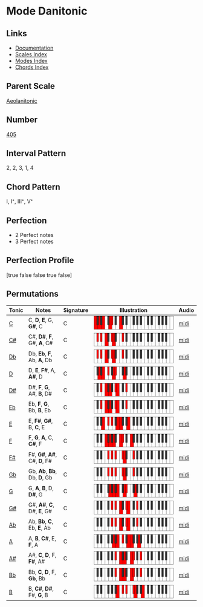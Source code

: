 # Mode Danitonic

## Links

- [Documentation](index.md)
- [Scales Index](Scales.md)
- [Modes Index](Modes.md)
- [Chords Index](Chords.md)

## Parent Scale

[Aeolanitonic](ScaleAeolanitonic.md)

## Number

[405](https://ianring.com/musictheory/scales/405)

## Interval Pattern

2, 2, 3, 1, 4

## Chord Pattern

I, I⁺, III⁺, V⁺

## Perfection

- 2 Perfect notes
- 3 Perfect notes

## Perfection Profile

[true false false true false]

## Permutations

| Tonic | Notes | Signature | Illustration | Audio |
|-------|-------|-----------|--------------|-------|
| [C](ModeCNaturalDanitonic.md) | C, **D**, **E**, G, **G#**, C | C | ![CNaturalDanitonic](ModeCNaturalDanitonic.png) | [midi](https://github.com/edipermadi/music/blob/main/docs/ModeCNaturalDanitonic.mid?raw=true) |
| [C#](ModeCSharpDanitonic.md) | C#, **D#**, **F**, G#, **A**, C# | C | ![CSharpDanitonic](ModeCSharpDanitonic.png) | [midi](https://github.com/edipermadi/music/blob/main/docs/ModeCSharpDanitonic.mid?raw=true) |
| [Db](ModeDFlatDanitonic.md) | Db, **Eb**, **F**, Ab, **A**, Db | C | ![DFlatDanitonic](ModeDFlatDanitonic.png) | [midi](https://github.com/edipermadi/music/blob/main/docs/ModeDFlatDanitonic.mid?raw=true) |
| [D](ModeDNaturalDanitonic.md) | D, **E**, **F#**, A, **A#**, D | C | ![DNaturalDanitonic](ModeDNaturalDanitonic.png) | [midi](https://github.com/edipermadi/music/blob/main/docs/ModeDNaturalDanitonic.mid?raw=true) |
| [D#](ModeDSharpDanitonic.md) | D#, **F**, **G**, A#, **B**, D# | C | ![DSharpDanitonic](ModeDSharpDanitonic.png) | [midi](https://github.com/edipermadi/music/blob/main/docs/ModeDSharpDanitonic.mid?raw=true) |
| [Eb](ModeEFlatDanitonic.md) | Eb, **F**, **G**, Bb, **B**, Eb | C | ![EFlatDanitonic](ModeEFlatDanitonic.png) | [midi](https://github.com/edipermadi/music/blob/main/docs/ModeEFlatDanitonic.mid?raw=true) |
| [E](ModeENaturalDanitonic.md) | E, **F#**, **G#**, B, **C**, E | C | ![ENaturalDanitonic](ModeENaturalDanitonic.png) | [midi](https://github.com/edipermadi/music/blob/main/docs/ModeENaturalDanitonic.mid?raw=true) |
| [F](ModeFNaturalDanitonic.md) | F, **G**, **A**, C, **C#**, F | C | ![FNaturalDanitonic](ModeFNaturalDanitonic.png) | [midi](https://github.com/edipermadi/music/blob/main/docs/ModeFNaturalDanitonic.mid?raw=true) |
| [F#](ModeFSharpDanitonic.md) | F#, **G#**, **A#**, C#, **D**, F# | C | ![FSharpDanitonic](ModeFSharpDanitonic.png) | [midi](https://github.com/edipermadi/music/blob/main/docs/ModeFSharpDanitonic.mid?raw=true) |
| [Gb](ModeGFlatDanitonic.md) | Gb, **Ab**, **Bb**, Db, **D**, Gb | C | ![GFlatDanitonic](ModeGFlatDanitonic.png) | [midi](https://github.com/edipermadi/music/blob/main/docs/ModeGFlatDanitonic.mid?raw=true) |
| [G](ModeGNaturalDanitonic.md) | G, **A**, **B**, D, **D#**, G | C | ![GNaturalDanitonic](ModeGNaturalDanitonic.png) | [midi](https://github.com/edipermadi/music/blob/main/docs/ModeGNaturalDanitonic.mid?raw=true) |
| [G#](ModeGSharpDanitonic.md) | G#, **A#**, **C**, D#, **E**, G# | C | ![GSharpDanitonic](ModeGSharpDanitonic.png) | [midi](https://github.com/edipermadi/music/blob/main/docs/ModeGSharpDanitonic.mid?raw=true) |
| [Ab](ModeAFlatDanitonic.md) | Ab, **Bb**, **C**, Eb, **E**, Ab | C | ![AFlatDanitonic](ModeAFlatDanitonic.png) | [midi](https://github.com/edipermadi/music/blob/main/docs/ModeAFlatDanitonic.mid?raw=true) |
| [A](ModeANaturalDanitonic.md) | A, **B**, **C#**, E, **F**, A | C | ![ANaturalDanitonic](ModeANaturalDanitonic.png) | [midi](https://github.com/edipermadi/music/blob/main/docs/ModeANaturalDanitonic.mid?raw=true) |
| [A#](ModeASharpDanitonic.md) | A#, **C**, **D**, F, **F#**, A# | C | ![ASharpDanitonic](ModeASharpDanitonic.png) | [midi](https://github.com/edipermadi/music/blob/main/docs/ModeASharpDanitonic.mid?raw=true) |
| [Bb](ModeBFlatDanitonic.md) | Bb, **C**, **D**, F, **Gb**, Bb | C | ![BFlatDanitonic](ModeBFlatDanitonic.png) | [midi](https://github.com/edipermadi/music/blob/main/docs/ModeBFlatDanitonic.mid?raw=true) |
| [B](ModeBNaturalDanitonic.md) | B, **C#**, **D#**, F#, **G**, B | C | ![BNaturalDanitonic](ModeBNaturalDanitonic.png) | [midi](https://github.com/edipermadi/music/blob/main/docs/ModeBNaturalDanitonic.mid?raw=true) |
